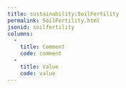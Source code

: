 ```yaml
---
title: sustainability:SoilFertility
permalink: SoilFertility.html
jsonid: soilfertility
columns:
  - 
    title: Comment
    code: comment
  - 
    title: Value
    code: value
---
```

